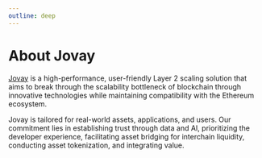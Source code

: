 ```yaml
---
outline: deep
---
```

# About Jovay

[Jovay](https://jovay.io/) is a high-performance, user-friendly Layer 2 scaling solution that aims to break through the scalability bottleneck of blockchain through innovative technologies while maintaining compatibility with the Ethereum ecosystem.

Jovay is tailored for real-world assets, applications, and users. Our commitment lies in establishing trust through data and AI, prioritizing the developer experience, facilitating asset bridging for interchain liquidity, conducting asset tokenization, and integrating value.
